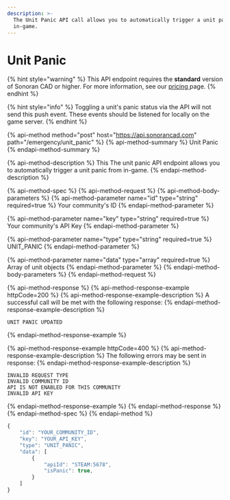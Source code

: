 ```yaml
---
description: >-
  The Unit Panic API call allows you to automatically trigger a unit panic from
  in-game.
---
```


# Unit Panic

{% hint style="warning" %}
This API endpoint requires the **standard** version of Sonoran CAD or higher. For more information, see our [pricing ](../../../../pricing/faq/)page.
{% endhint %}

{% hint style="info" %}
Toggling a unit's panic status via the API will not send this push event. These events should be listened for locally on the game server.
{% endhint %}

{% api-method method="post" host="https://api.sonorancad.com" path="/emergency/unit\_panic" %}
{% api-method-summary %}
Unit Panic
{% endapi-method-summary %}

{% api-method-description %}
This The unit panic API endpoint allows you to automatically trigger a unit panic from in-game.
{% endapi-method-description %}

{% api-method-spec %}
{% api-method-request %}
{% api-method-body-parameters %}
{% api-method-parameter name="id" type="string" required=true %}
Your community's ID
{% endapi-method-parameter %}

{% api-method-parameter name="key" type="string" required=true %}
Your community's API Key
{% endapi-method-parameter %}

{% api-method-parameter name="type" type="string" required=true %}
UNIT\_PANIC
{% endapi-method-parameter %}

{% api-method-parameter name="data" type="array" required=true %}
Array of unit objects
{% endapi-method-parameter %}
{% endapi-method-body-parameters %}
{% endapi-method-request %}

{% api-method-response %}
{% api-method-response-example httpCode=200 %}
{% api-method-response-example-description %}
A successful call will be met with the following response:
{% endapi-method-response-example-description %}

```
UNIT PANIC UPDATED
```
{% endapi-method-response-example %}

{% api-method-response-example httpCode=400 %}
{% api-method-response-example-description %}
The following errors may be sent in response:
{% endapi-method-response-example-description %}

```
INVALID REQUEST TYPE
INVALID COMMUNITY ID
API IS NOT ENABLED FOR THIS COMMUNITY
INVALID API KEY
```
{% endapi-method-response-example %}
{% endapi-method-response %}
{% endapi-method-spec %}
{% endapi-method %}

```javascript
{
    "id": "YOUR_COMMUNITY_ID",
    "key": "YOUR_API_KEY",
    "type": "UNIT_PANIC",
    "data": [
        {
            "apiId": "STEAM:5678",
            "isPanic": true,
        }
    ]
}
```

